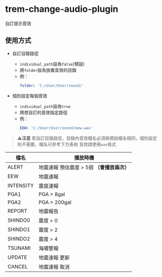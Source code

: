
# trem-change-audio-plugin
自訂提示音效

## 使用方式

- 自訂目錄路徑
    - `individual_path`設為`false`(預設)
    - 將`folder`設為放置音效的目錄
    - 例：
	    ```yaml
	    folder: 'C:/User/User/sound/'
	    ```
    
- 個別設定每個音效
    - `individual_path`設為`true`
    - 將想自訂的音效指定路徑
    - 例：
	    ```yaml
	    EEW: 'C:/User/User/sound/eew.wav'
	    ```

>**⚠️注意**
>若自訂目錄路徑，目錄內音效檔名必須與預設檔名相同，個別設定則不需要，檔名可參考下方表格
>音效請使用`wav`格式

| 檔名 | 播放時機 |
|--|--|
| ALERT | 地震速報 預估震度 > 5弱 **（會播放兩次）** |
| EEW | 地震速報 |
| INTENSITY | 震度速報 |
| PGA1 | PGA > 8gal |
| PGA2 | PGA > 200gal |
| REPORT | 地震報告 |
| SHINDO0 | 震度 > 0 |
| SHINDO1 | 震度 > 2 |
| SHINDO2 | 震度 > 4 |
| TSUNAMI | 海嘯警報 |
| UPDATE | 地震速報 更新 |
| CANCEL | 地震速報 取消 |